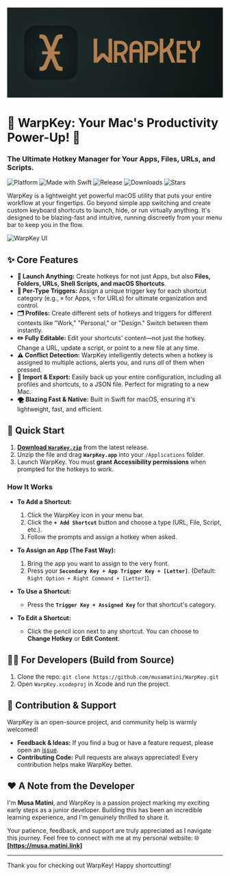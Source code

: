 ![Banner](https://github.com/musamatini/WarpKey/blob/main/banner.png)

# 🎉 WarpKey: Your Mac's Productivity Power-Up! 🚀

### The Ultimate Hotkey Manager for Your Apps, Files, URLs, and Scripts.

![Platform](https://img.shields.io/badge/macOS-000000?style=flat-square&logo=apple&logoColor=white)
![Made with Swift](https://img.shields.io/badge/Made%20with-Swift-F05138?style=flat-square&logo=Swift&logoColor=white)
![Release](https://img.shields.io/github/v/release/musamatini/WrapKey?style=flat-square&logo=github&color=blue)
![Downloads](https://img.shields.io/github/downloads/musamatini/WrapKey/total?style=flat-square&logo=arrow-down-circle&color=brightgreen)
![Stars](https://img.shields.io/github/stars/musamatini/WrapKey?style=flat-square&logo=star&color=gold)

WarpKey is a lightweight yet powerful macOS utility that puts your entire workflow at your fingertips. Go beyond simple app switching and create custom keyboard shortcuts to launch, hide, or run virtually anything. It's designed to be blazing-fast and intuitive, running discreetly from your menu bar to keep you in the flow.

![WarpKey UI](https://github.com/musamatini/WarpKey/assets/13242373/a37b3b3a-a1ad-4670-a0fd-16ac6758416d)

## ✨ Core Features

*   **🚀 Launch Anything:** Create hotkeys for not just Apps, but also **Files, Folders, URLs, Shell Scripts, and macOS Shortcuts**.
*   **🎹 Per-Type Triggers:** Assign a unique trigger key for each shortcut category (e.g., `⌘` for Apps, `⌥` for URLs) for ultimate organization and control.
*   **🗂️ Profiles:** Create different sets of hotkeys and triggers for different contexts like "Work," "Personal," or "Design." Switch between them instantly.
*   **✏️ Fully Editable:** Edit your shortcuts' content—not just the hotkey. Change a URL, update a script, or point to a new file at any time.
*   **⚠️ Conflict Detection:** WarpKey intelligently detects when a hotkey is assigned to multiple actions, alerts you, and runs *all* of them when pressed.
*   **🔄 Import & Export:** Easily back up your entire configuration, including all profiles and shortcuts, to a JSON file. Perfect for migrating to a new Mac.
*   **🌪️ Blazing Fast & Native:** Built in Swift for macOS, ensuring it's lightweight, fast, and efficient.

## 🚀 Quick Start

1.  **[Download `WarpKey.zip`](https://github.com/musamatini/WarpKey/releases/latest)** from the latest release.
2.  Unzip the file and drag **`WarpKey.app`** into your `/Applications` folder.
3.  Launch WarpKey. You must **grant Accessibility permissions** when prompted for the hotkeys to work.

### How It Works

*   **To Add a Shortcut:**
    1.  Click the WarpKey icon in your menu bar.
    2.  Click the **`+ Add Shortcut`** button and choose a type (URL, File, Script, etc.).
    3.  Follow the prompts and assign a hotkey when asked.

*   **To Assign an App (The Fast Way):**
    1.  Bring the app you want to assign to the very front.
    2.  Press your **`Secondary Key + App Trigger Key + [Letter]`**. (Default: `Right Option + Right Command + [Letter]`).

*   **To Use a Shortcut:**
    *   Press the **`Trigger Key + Assigned Key`** for that shortcut's category.

*   **To Edit a Shortcut:**
    *   Click the pencil icon next to any shortcut. You can choose to **Change Hotkey** or **Edit Content**.

## 👨‍💻 For Developers (Build from Source)

1.  Clone the repo: `git clone https://github.com/musamatini/WarpKey.git`
2.  Open `WarpKey.xcodeproj` in Xcode and run the project.

## 🤝 Contribution & Support

WarpKey is an open-source project, and community help is warmly welcomed!

*   **Feedback & Ideas:** If you find a bug or have a feature request, please open an [issue](https://github.com/musamatini/WarpKey/issues).
*   **Contributing Code:** Pull requests are always appreciated! Every contribution helps make WarpKey better.

## ❤️ A Note from the Developer

I'm **Musa Matini**, and WarpKey is a passion project marking my exciting early steps as a junior developer. Building this has been an incredible learning experience, and I'm genuinely thrilled to share it.

Your patience, feedback, and support are truly appreciated as I navigate this journey. Feel free to connect with me at my personal website:
🌐 **[https://musa.matini.link]**

---

Thank you for checking out WarpKey! Happy shortcutting!
